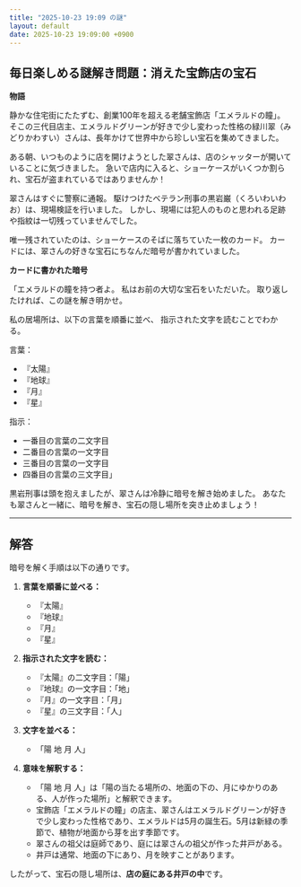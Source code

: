 ```yaml
---
title: "2025-10-23 19:09 の謎"
layout: default
date: 2025-10-23 19:09:00 +0900
---
```

## 毎日楽しめる謎解き問題：消えた宝飾店の宝石

**物語**

静かな住宅街にたたずむ、創業100年を超える老舗宝飾店「エメラルドの瞳」。
そこの三代目店主、エメラルドグリーンが好きで少し変わった性格の緑川翠（みどりかわすい）さんは、長年かけて世界中から珍しい宝石を集めてきました。

ある朝、いつものように店を開けようとした翠さんは、店のシャッターが開いていることに気づきました。
急いで店内に入ると、ショーケースがいくつか割られ、宝石が盗まれているではありませんか！

翠さんはすぐに警察に通報。
駆けつけたベテラン刑事の黒岩巌（くろいわいわお）は、現場検証を行いました。
しかし、現場には犯人のものと思われる足跡や指紋は一切残っていませんでした。

唯一残されていたのは、ショーケースのそばに落ちていた一枚のカード。
カードには、翠さんの好きな宝石にちなんだ暗号が書かれていました。

**カードに書かれた暗号**

「エメラルドの瞳を持つ者よ。
  私はお前の大切な宝石をいただいた。
  取り返したければ、この謎を解き明かせ。

  私の居場所は、以下の言葉を順番に並べ、
  指示された文字を読むことでわかる。

  言葉：
  * 『太陽』
  * 『地球』
  * 『月』
  * 『星』

  指示：
  * 一番目の言葉の二文字目
  * 二番目の言葉の一文字目
  * 三番目の言葉の一文字目
  * 四番目の言葉の三文字目」

黒岩刑事は頭を抱えましたが、翠さんは冷静に暗号を解き始めました。
あなたも翠さんと一緒に、暗号を解き、宝石の隠し場所を突き止めましょう！

---

## 解答

暗号を解く手順は以下の通りです。

1.  **言葉を順番に並べる：**
    *   『太陽』
    *   『地球』
    *   『月』
    *   『星』

2.  **指示された文字を読む：**
    *   『太陽』の二文字目：「陽」
    *   『地球』の一文字目：「地」
    *   『月』の一文字目：「月」
    *   『星』の三文字目：「人」

3.  **文字を並べる：**
    *   「陽 地 月 人」

4.  **意味を解釈する：**
    *   「陽 地 月 人」は「陽の当たる場所の、地面の下の、月にゆかりのある、人が作った場所」と解釈できます。
    *   宝飾店「エメラルドの瞳」の店主、翠さんはエメラルドグリーンが好きで少し変わった性格であり、エメラルドは5月の誕生石。5月は新緑の季節で、植物が地面から芽を出す季節です。
    *   翠さんの祖父は庭師であり、庭には翠さんの祖父が作った井戸がある。
    *   井戸は通常、地面の下にあり、月を映すことがあります。

したがって、宝石の隠し場所は、**店の庭にある井戸の中**です。

